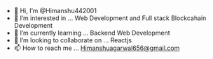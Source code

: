 - 👋 Hi, I’m @Himanshu442001
- 👀 I’m interested in ... Web Development and Full stack Blockcahain Development
- 🌱 I’m currently learning ... Backend Web Development
- 💞️ I’m looking to collaborate on ... Reactjs
- 📫 How to reach me ... Himanshuagarwal656@gmail.com

<!---
Himanshu442001/Himanshu442001 is a ✨ special ✨ repository because its `README.md` (this file) appears on your GitHub profile.
You can click the Preview link to take a look at your changes.
--->
